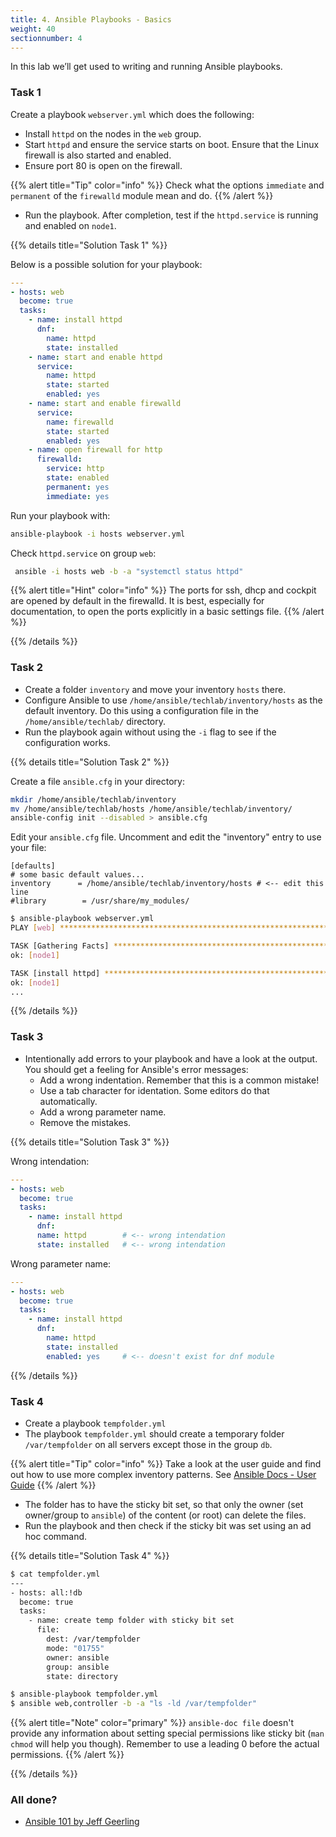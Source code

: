 ```yaml
---
title: 4. Ansible Playbooks - Basics
weight: 40
sectionnumber: 4
---
```


In this lab we’ll get used to writing and running Ansible playbooks.

### Task 1

Create a playbook `webserver.yml` which does the following:

* Install `httpd` on the nodes in the `web` group.
* Start `httpd` and ensure the service starts on boot. Ensure that the Linux firewall is also started and enabled.
* Ensure port 80 is open on the firewall.

{{% alert title="Tip" color="info" %}}
Check what the options `immediate` and `permanent` of the `firewalld` module mean and do.
{{% /alert %}}

* Run the playbook. After completion, test if the `httpd.service` is running and enabled on `node1`.

{{% details title="Solution Task 1" %}}

Below is a possible solution for your playbook:

```yaml
---
- hosts: web
  become: true
  tasks:
    - name: install httpd
      dnf:
        name: httpd
        state: installed
    - name: start and enable httpd
      service:
        name: httpd
        state: started
        enabled: yes
    - name: start and enable firewalld
      service:
        name: firewalld
        state: started
        enabled: yes
    - name: open firewall for http
      firewalld:
        service: http
        state: enabled
        permanent: yes
        immediate: yes
```

Run your playbook with:

```bash
ansible-playbook -i hosts webserver.yml
```

Check `httpd.service` on group `web`:

```bash
 ansible -i hosts web -b -a "systemctl status httpd"
```

{{% alert title="Hint" color="info" %}}
The ports for ssh, dhcp and cockpit are opened by default in the firewalld. It is best, especially for documentation, to open the ports explicitly in a basic settings file.
{{% /alert %}}

{{% /details %}}

### Task 2

* Create a folder `inventory` and move your inventory `hosts` there.
* Configure Ansible to use `/home/ansible/techlab/inventory/hosts` as the default inventory. Do this using a configuration file in the `/home/ansible/techlab/` directory.
* Run the playbook again without using the `-i` flag to see if the configuration works.

{{% details title="Solution Task 2" %}}

Create a file `ansible.cfg` in your directory:

```bash
mkdir /home/ansible/techlab/inventory
mv /home/ansible/techlab/hosts /home/ansible/techlab/inventory/
ansible-config init --disabled > ansible.cfg
```

Edit your `ansible.cfg` file. Uncomment and edit the "inventory" entry to use your file:

```
[defaults]
# some basic default values...
inventory      = /home/ansible/techlab/inventory/hosts # <-- edit this line
#library        = /usr/share/my_modules/
```

```bash
$ ansible-playbook webserver.yml
PLAY [web] ***********************************************************************

TASK [Gathering Facts] ***********************************************************
ok: [node1]

TASK [install httpd] *************************************************************
ok: [node1]
...
```
{{% /details %}}

### Task 3

* Intentionally add errors to your playbook and have a look at the output. You should get a feeling for Ansible's error messages:
  * Add a wrong indentation. Remember that this is a common mistake!
  * Use a tab character for identation. Some editors do that automatically.
  * Add a wrong parameter name.
  * Remove the mistakes.

{{% details title="Solution Task 3" %}}

Wrong intendation:

```yaml
---
- hosts: web
  become: true
  tasks:
    - name: install httpd
      dnf:
      name: httpd        # <-- wrong intendation
      state: installed   # <-- wrong intendation
```

Wrong parameter name:

```yaml
---
- hosts: web
  become: true
  tasks:
    - name: install httpd
      dnf:
        name: httpd
        state: installed
        enabled: yes     # <-- doesn't exist for dnf module
```

{{% /details %}}

### Task 4

* Create a playbook `tempfolder.yml`
* The playbook `tempfolder.yml` should create a temporary folder `/var/tempfolder` on all servers except those in the group `db`.

{{% alert title="Tip" color="info" %}}
Take a look at the user guide and find out how to use more complex inventory patterns.
See [Ansible Docs - User Guide](https://docs.ansible.com/ansible/latest/user_guide/intro_patterns.html#common-patterns)
{{% /alert %}}

* The folder has to have the sticky bit set, so that only the owner (set owner/group to `ansible`) of the content (or root) can delete the files.
* Run the playbook and then check if the sticky bit was set using an ad hoc command.

{{% details title="Solution Task 4" %}}
```bash
$ cat tempfolder.yml
---
- hosts: all:!db
  become: true
  tasks:
    - name: create temp folder with sticky bit set
      file:
        dest: /var/tempfolder
        mode: "01755"
        owner: ansible
        group: ansible
        state: directory

$ ansible-playbook tempfolder.yml
$ ansible web,controller -b -a "ls -ld /var/tempfolder"
```
{{% alert title="Note" color="primary" %}}
`ansible-doc file` doesn't provide any information about setting special permissions like sticky bit (`man chmod` will help you though). Remember to use a leading 0 before the actual permissions.
{{% /alert %}}

{{% /details %}}

### All done?

* [Ansible 101 by Jeff Geerling](https://www.youtube.com/watch?v=goclfp6a2IQ&list=PL2_OBreMn7FqZkvMYt6ATmgC0KAGGJNAN)
